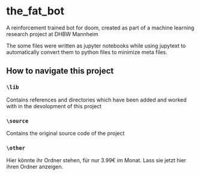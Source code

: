 # the_fat_bot
A reinforcement trained bot for doom, created as part of a machine learning research project at DHBW Mannheim

The some files were written as jupyter notebooks while using jupytext to automatically convert them to python files to minimize meta files.

## How to navigate this project
### `\lib`
Contains references and directories which have been added and worked with in the devolopment of this project

### `\source`
Contains the original source code of the project

### `\other`
Hier könnte ihr Ordner stehen, für nur 3.99€ im Monat. Lass sie jetzt hier ihren Ordner anzeigen.
